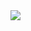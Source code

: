 <img align="right" src="https://visitor-badge.laobi.icu/badge?page_id=UrFavouriteB0i.UrFavouriteB0i" />

<!--
**UrFavouriteB0i/UrFavouriteB0i** is a ✨ _special_ ✨ repository because its `README.md` (this file) appears on your GitHub profile.

Here are some ideas to get you started:

- 🔭 I’m currently working on ...
- 🌱 I’m currently learning ...
- 👯 I’m looking to collaborate on ...
- 🤔 I’m looking for help with ...
- 💬 Ask me about ...
- 📫 How to reach me: ...
- 😄 Pronouns: ...
- ⚡ Fun fact: ...
-->
